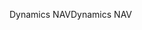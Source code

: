 <span data-ttu-id="51696-101">Dynamics NAV</span><span class="sxs-lookup"><span data-stu-id="51696-101">Dynamics NAV</span></span>

